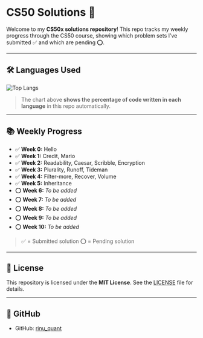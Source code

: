 # CS50 Solutions 🧩

Welcome to my **CS50x solutions repository**! 
This repo tracks my weekly progress through the CS50 course, showing which problem sets I’ve submitted ✅ and which are pending ⭕.

---

## 🛠 Languages Used

![Top Langs](https://github-readme-stats.vercel.app/api/top-langs/?username=rinu_quant&layout=compact&theme=tokyonight)

> The chart above **shows the percentage of code written in each language** in this repo automatically.

---

## 📚 Weekly Progress

- ✅ **Week 0:** Hello 
- ✅ **Week 1:** Credit, Mario 
- ✅ **Week 2:** Readability, Caesar, Scribble, Encryption 
- ✅ **Week 3:** Plurality, Runoff, Tideman 
- ✅ **Week 4:** Filter-more, Recover, Volume 
- ✅ **Week 5:** Inheritance 
- ⭕ **Week 6:** *To be added* 
- ⭕ **Week 7:** *To be added* 
- ⭕ **Week 8:** *To be added* 
- ⭕ **Week 9:** *To be added* 
- ⭕ **Week 10:** *To be added*

> ✅ = Submitted solution
> ⭕ = Pending solution

---

## 📄 License

This repository is licensed under the **MIT License**. See the [LICENSE](LICENSE) file for details.

---

## 🌟 GitHub

- GitHub: [rinu_quant](https://github.com/rinu_quant)
